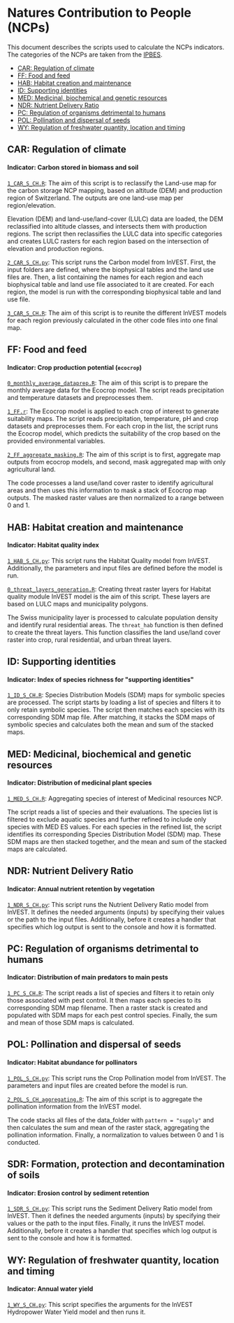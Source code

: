 # Natures Contribution to People (NCPs)

This document describes the scripts used to calculate the NCPs indicators.
The categories of the NCPs are taken from the [IPBES](https://www.ipbes.net/).

- [CAR: Regulation of climate](#car-regulation-of-climate)
- [FF: Food and feed](#ff-food-and-feed)
- [HAB: Habitat creation and maintenance](#hab-habitat-creation-and-maintenance)
- [ID: Supporting identities](#id-supporting-identities)
- [MED: Medicinal, biochemical and genetic resources](#med-medicinal-biochemical-and-genetic-resources)
- [NDR: Nutrient Delivery Ratio](#ndr-nutrient-delivery-ratio)
- [PC: Regulation of organisms detrimental to humans](#pc-regulation-of-organisms-detrimental-to-humans)
- [POL: Pollination and dispersal of seeds](#pol-pollination-and-dispersal-of-seeds)
- [WY: Regulation of freshwater quantity, location and timing](#wy-regulation-of-freshwater-quantity-location-and-timing)

## CAR: Regulation of climate

#### Indicator: Carbon stored in biomass and soil

[`1_CAR_S_CH.R`](NCP_models/CAR/1_CAR_S_CH.R):
The aim of this script is to reclassify the Land-use map for the carbon
storage NCP mapping, based on altitude (DEM) and production region of
Switzerland.
The outputs are one land-use map per region/elevation.

Elevation (DEM) and land-use/land-cover (LULC) data are loaded,
the DEM reclassified into altitude classes, and intersects them with
production regions.
The script then reclassifies the LULC data into specific categories and
creates LULC rasters for each region based on the intersection of elevation
and production regions.

[`2_CAR_S_CH.py`](NCP_models/CAR/2_CAR_S_CH.py):
This script runs the Carbon model from InVEST.
First, the input folders are defined, where the biophysical tables and the land
use files are.
Then, a list containing the names for each region and each biophysical
table and land use file associated to it are created.
For each region, the model is run with the corresponding biophysical table and
land use file.

[`3_CAR_S_CH.R`](NCP_models/CAR/3_CAR_S_CH.R):
The aim of this script is to reunite the different InVEST models for each region
previously calculated in the other code files into one final map.

## FF: Food and feed

#### Indicator: Crop production potential (`ecocrop`)

[`0_monthly_average_dataprep.R`](NCP_models/FF/data_preparation/0_monthly_average_dataprep.R):
The aim of this script is to prepare the monthly average data for the
Ecocrop model.
The script reads precipitation and temperature datasets and preprocesses them.

[`1_FF.r`](NCP_models/FF/1_FF.r):
The Ecocrop model is applied to each crop of interest to generate
suitability maps.
The script reads precipitation, temperature, pH and crop datasets and
preprocesses them.
For each crop in the list, the script runs the Ecocrop model, which predicts
the suitability of the crop based on the provided environmental variables.

[`2_FF_aggregate_masking.R`](NCP_models/FF/2_FF_aggregate_masking.R):
The aim of this script is to first, aggregate map outputs from ecocrop
models, and second, mask aggregated map with only agricultural land.

The code processes a land use/land cover raster to identify agricultural
areas and then uses this information to mask a stack of Ecocrop map outputs.
The masked raster values are then normalized to a range between $0$ and $1$.

## HAB: Habitat creation and maintenance

#### Indicator: Habitat quality index

[`1_HAB_S_CH.py`](NCP_models/HAB/1_HAB_S_CH.py):
This script runs the Habitat Quality model from InVEST.
Additionally, the parameters and input files are defined before the model is
run.

[`0_threat_layers_generation.R`](NCP_models/HAB/0_threat_layers_generation.R):
Creating threat raster layers for Habitat quality module InVEST model is the
aim of this script.
These layers are based on LULC maps and municipality polygons.

The Swiss municipality layer is processed to calculate population density and
identify rural residential areas.
The `threat_hab` function is then defined to create the threat layers.
This function classifies the land use/land cover raster into crop, rural
residential, and urban threat layers.

## ID: Supporting identities

#### Indicator: Index of species richness for "supporting identities"

[`1_ID_S_CH.R`](NCP_models/ID/1_ID_S_CH.R):
Species Distribution Models (SDM) maps for symbolic species are processed.
The script starts by loading a list of species and filters it to only retain
symbolic species.
The script then matches each species with its corresponding SDM map file.
After matching, it stacks the SDM maps of symbolic species and calculates both
the mean and sum of the stacked maps.

## MED: Medicinal, biochemical and genetic resources

#### Indicator: Distribution of medicinal plant species

[`1_MED_S_CH.R`](NCP_models/MED/1_MED_S_CH.R):
Aggregating species of interest of Medicinal resources NCP.

The script reads a list of species and their evaluations.
The species list is filtered to exclude aquatic species and further refined to
include only species with MED ES values.
For each species in the refined list, the script identifies its
corresponding Species Distribution Model (SDM) map.
These SDM maps are then stacked together, and the mean and sum of the stacked
maps are calculated.

## NDR: Nutrient Delivery Ratio

#### Indicator: Annual nutrient retention by vegetation 

[`1_NDR_S_CH.py`](NCP_models/NDR/1_NDR_S_CH.py):
This script runs the Nutrient Delivery Ratio model from InVEST.
It defines the needed arguments (inputs) by specifying their values or the
path to the input files.
Additionally, before it creates a handler that specifies which log output is
sent to the console and how it is formatted.

## PC: Regulation of organisms detrimental to humans

#### Indicator: Distribution of main predators to main pests

[`1_PC_S_CH.R`](NCP_models/PC/1_PC_S_CH.R):
The script reads a list of species and filters it to retain only those
associated with pest control.
It then maps each species to its corresponding SDM map filename.
Then a raster stack is created and populated with SDM maps for each pest control
species.
Finally, the sum and mean of those SDM maps is calculated.

## POL: Pollination and dispersal of seeds

#### Indicator: Habitat abundance for pollinators

[`1_POL_S_CH.py`](NCP_models/POL/1_POL_S_CH.py):
This script runs the Crop Pollination model from InVEST.
The parameters and input files are created before the model is run.

[`2_POL_S_CH_aggregating.R`](NCP_models/POL/2_POL_S_CH_aggregating.R):
The aim of this script is to aggregate the pollination information from the
InVEST model.

The code stacks all files of the data_folder with `pattern = "supply"` and then
calculates the sum and mean of the raster stack, aggregating the pollination
information.
Finally, a normalization to values between $0$ and $1$ is conducted.

## SDR: Formation, protection and decontamination of soils

#### Indicator: Erosion control by sediment retention

[`1_SDR_S_CH.py`](NCP_models/SDR/1_SDR_S_CH.py):
This script runs the Sediment Delivery Ratio model from InVEST.
Then it defines the needed arguments (inputs) by specifying their values or the
path to the input files.
Finally, it runs the InVEST model.
Additionally, before it creates a handler that specifies which log output is
sent to the console and how it is formatted.

## WY: Regulation of freshwater quantity, location and timing

#### Indicator: Annual water yield

[`1_WY_S_CH.py`](NCP_models/WY/1_WY_S_CH.py):
This script specifies the arguments for the InVEST Hydropower Water Yield model
and then runs it.
